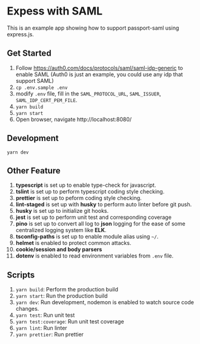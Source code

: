 # Expess with SAML
This is an example app showing how to support passport-saml using express.js.

## Get Started
1. Follow https://auth0.com/docs/protocols/saml/saml-idp-generic to enable SAML (Auth0 is just an example, you could use any idp that support SAML)
2. `cp .env.sample .env`
3. modify `.env` file, fill in the `SAML_PROTOCOL_URL`, `SAML_ISSUER`, `SAML_IDP_CERT_PEM_FILE`.
4. `yarn build`
5. `yarn start`
6. Open browser, navigate http://localhost:8080/

## Development
`yarn dev`

## Other Feature
1. **typescript** is set up to enable type-check for javascript.
2. **tslint** is set up to perform typescript coding style checking.
3. **prettier** is set up to peform coding style checking.
3. **lint-staged** is set up with **husky** to perform auto linter before git push.
4. **husky** is set up to initialize git hooks.
5. **jest** is set up to perform unit test and corresponding coverage
6. **pino** is set up to convert all log to **json** logging for the ease of some centralized logging system like **ELK**.
7. **tsconfig-paths** is set up to enable module alias using `~/`.
8. **helmet** is enabled to protect common attacks.
9. **cookie/session and body parsers**
11. **dotenv** is enabled to read environment variables from `.env` file.

## Scripts
1. `yarn build`:  Perform the production build
2. `yarn start`: Run the production build
3. `yarn dev`:  Run development, nodemon is enabled to watch source code changes.
4. `yarn test`: Run unit test
5. `yarn test:coverage`: Run unit test coverage
6. `yarn lint`: Run linter
7. `yarn prettier`: Run prettier
